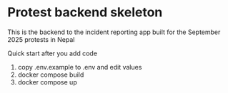 # Protest backend skeleton

This is the backend to the incident reporting app built for the September 2025 protests in Nepal 

Quick start after you add code
1. copy .env.example to .env and edit values
2. docker compose build
3. docker compose up
